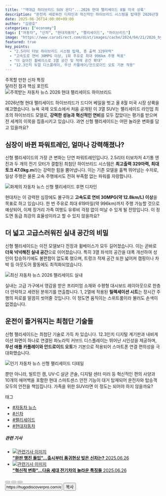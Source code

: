 ```yaml
---
title: '"역대급 하이브리드 SUV 온다"...2026 현대 팰리세이드 8월 미국 상륙'
description: "완전히 새로워진 디자인과 혁신적인 하이브리드 시스템을 탑재한 2026년형 현대 팰리세이드가 올 8월 미국 시장에 공식 출시됩니다. 모두의 기대를 한 몸에 받고 있는 신형 팰리세이드의 모든 것을 파헤쳐 봅니다."
date: 2025-06-26T14:00:00+09:00
author: "김광호"
categories: ["economy"]
tags: ["자동차", "신차", "현대자동차", "팰리세이드", "하이브리드"]
image: "https://www.carsdirect.com/dist/images/cache/2024/04/21/2026_hyundai_palisade_xrt_redesign_front_view_green_color_732x353.jpg"
featured: true
key_points:
  - "2.5리터 터보 하이브리드 시스템 탑재, 총 출력 329마력"
  - "고속도로 연비 30MPG 이상, 1회 주유로 최대 996km 주행 목표"
  - "더 길어진 휠베이스로 3열 공간 및 적재 공간 확대"
  - "12.3인치 듀얼 디스플레이, 무선 카플레이/안드로이드 오토 기본 적용"
---
```


<div class="vertical-bar-text">주목할 만한 신차 특징<br>달라진 점과 핵심 포인트</div>

<img src="https://www.carsdirect.com/dist/images/cache/2024/04/21/2026_hyundai_palisade_xrt_redesign_front_view_green_color_732x353.jpg" alt="주목받는 자동차 뉴스 2026 현대 팰리세이드 하이브리드"/>

2026년형 현대 팰리세이드 하이브리드가 드디어 베일을 벗고 올 8월 미국 시장 상륙을 예고했습니다. 뉴욕 국제 오토쇼에서 처음 공개된 이 3열 SUV는 팰리세이드 라인업 최초의 하이브리드 모델로, **강력한 성능과 혁신적인 연비**를 모두 잡았다는 평가를 받으며 전 세계의 이목을 집중시키고 있습니다. 과연 신형 팰리세이드는 어떤 놀라운 변화를 담고 있을까요?

## 심장이 바뀐 파워트레인, 얼마나 강력해졌나?

신형 팰리세이드의 가장 큰 변화는 단연 파워트레인입니다. 2.5리터 터보차저 4기통 엔진과 두 개의 전기 모터가 결합된 최첨단 하이브리드 시스템은 **최고출력 329마력, 최대토크 47.0kg.m**라는 강력한 힘을 뿜어냅니다. 이는 기존 모델을 훌쩍 뛰어넘는 수치로, 일상 주행은 물론 고속 주행에서도 전혀 부족함 없는 파워를 자랑합니다.

<img src="https://www.carsdirect.com/dist/images/cache/2024/04/21/2026_hyundai_palisade_xrt_redesign_back_view_green_color_732x353.jpg" alt="화제의 자동차 뉴스 신형 팰리세이드 후면 디자인"/>

현대차는 이 강력한 심장에도 불구하고 **고속도로 연비 30MPG(약 12.8km/L) 이상**을 목표로 하고 있습니다. 한 번 주유로 최대 619마일(약 996km)까지 주행 가능할 것으로 예상되어, 이제 장거리 가족 여행도 유류비 걱정 없이 떠날 수 있게 될 전망입니다. 이 정도면 동급 최강의 효율성이라고 할 수 있지 않을까요?

## 더 넓고 고급스러워진 실내 공간의 비밀

신형 팰리세이드는 이전 모델보다 전장과 휠베이스가 모두 길어졌습니다. 이는 곧바로 **더욱 넉넉해진 실내 공간**으로 이어졌습니다. 특히 3열 좌석의 공간을 대폭 개선하여 성인이 탑승하기에도 불편함이 없도록 했으며, 트렁크 적재 공간 또한 넓어져 캠핑이나 차박 등 아웃도어 활동에도 최적화되었습니다.

<img src="https://thekoreancarblog.com/wp-content/uploads/2025/06/All-New-2026-Hyundai-Palisade-Hybrid-Arrives-in-the-U.S.-This-August-The-Korean-Car-Blog-1.jpg" alt="최신 자동차 뉴스 2026 팰리세이드 실내"/>

실내는 고급 가구에서 영감을 받은 프리미엄 소재와 수평형 대시보드 레이아웃으로 한층 더 안락하고 세련된 분위기를 연출합니다. 1, 2열에 적용된 **릴렉세이션 시트**는 장시간 주행의 피로를 말끔히 씻어줄 것입니다. 이 정도면 움직이는 스위트룸이라 불러도 손색이 없겠습니다.

## 운전이 즐거워지는 최첨단 기술들

신형 팰리세이드는 최첨단 기술로 가득 차 있습니다. 12.3인치 디지털 계기판과 내비게이션 화면이 하나로 연결된 파노라믹 커브드 디스플레이는 뛰어난 시인성을 제공하며, **무선 애플 카플레이와 안드로이드 오토**가 기본으로 적용되어 스마트폰 연결 편의성을 극대화했습니다.

<img src="https://thekoreancarblog.com/wp-content/uploads/2025/06/All-New-2026-Hyundai-Palisade-Hybrid-Arrives-in-the-U.S.-This-August-The-Korean-Car-Blog-4.jpeg" alt="인기 자동차 뉴스 신형 팰리세이드 디테일"/>

뿐만 아니라, 빌트인 캠, UV-C 살균 콘솔, 디지털 센터 미러 등 혁신적인 편의 사양과 10개의 에어백을 포함한 현대 스마트센스 안전 기능이 대거 탑재되어 운전자와 탑승객 모두의 안전을 책임집니다. 가족을 위한 SUV라면 이 정도는 되어야 하지 않을까요?

<div class="tag_wrap">
  <span class="tag_title">태그</span>
  <ul class="tag_list">
    <li><a href="#">#자동차 뉴스</a></li>
    <li><a href="#">#신차</a></li>
    <li><a href="#">#팰리세이드</a></li>
    <li><a href="#">#현대자동차</a></li>
  </ul>
</div>

<div class="other_article_wrap">
  <h5 class="related_title">관련 기사</h5>
  <ul class="other_article_list">
    <li>
      <a href="#">
        <div class="thumb_box"><img src="https://www.carsdirect.com/dist/images/cache/2024/04/21/2026_hyundai_palisade_xrt_redesign_front_view_green_color_732x353.jpg" alt="관련기사 이미지"></div>
        <div class="article_info">
          <strong>"완판 행진 돌입"...출시부터 품귀현상 빚은 신차는?</strong>
          <span>2025.06.26</span>
        </div>
      </a>
    </li>
    <li>
      <a href="#">
        <div class="thumb_box"><img src="https://www.carsdirect.com/dist/images/cache/2024/04/21/2026_hyundai_palisade_xrt_redesign_back_view_green_color_732x353.jpg" alt="관련기사 이미지"></div>
        <div class="article_info">
          <strong>"혁신적 변화"...다음 세대 전기차의 놀라운 특징들</strong>
          <span>2025.06.26</span>
        </div>
      </a>
    </li>
  </ul>
</div>

<div class="sns_share">
  <button type="button" class="btn_share kakaotalk"></button>
  <button type="button" class="btn_share facebook"></button>
  <button type="button" class="btn_share twitter"></button>
  <div class="url_copy">
    <input type="text" id="copyUrl" value="https://hugodiscoverpro.com/economy/hyundai-palisade-hybrid-us-debut" readonly>
    <button type="button" class="btn_copy">복사</button>
  </div>
</div> 
